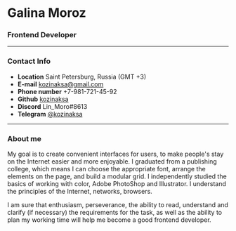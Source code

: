 # Galina Moroz #
### Frontend Developer ###

---

### Contact Info ###
* __Location__ Saint Petersburg, Russia (GMT +3)
* __E-mail__ <kozinaksa@gmail.com>
* __Phone number__ +7-981-721-45-92 
* __Github__ [kozinaksa](https://github.com/kozinaksa)
* __Discord__ Lin_Moro#8613
* __Telegram__ [@kozinaksa](https://t.me/kozinaksa)

---
### About me ###
My goal is to create convenient interfaces for users, to make people's stay on the Internet easier and more enjoyable. I graduated from a publishing college, which means I can choose the appropriate font, arrange the elements on the page, and build a modular grid. I independently studied the basics of working with color, Adobe PhotoShop and Illustrator. I understand the principles of the Internet, networks, browsers. 

I am sure that enthusiasm, perseverance, the ability to read, understand and clarify (if necessary) the requirements for the task, as well as the ability to plan my working time will help me become a good frontend developer.